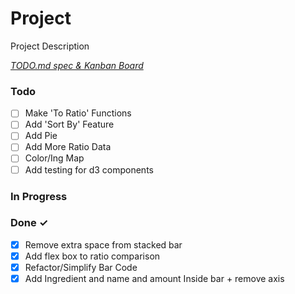 # Project

Project Description

<em>[TODO.md spec & Kanban Board](https://bit.ly/3fCwKfM)</em>

### Todo

- [ ] Make 'To Ratio' Functions
- [ ] Add 'Sort By' Feature
- [ ] Add Pie
- [ ] Add More Ratio Data
- [ ] Color/Ing Map
- [ ] Add testing for d3 components

### In Progress

### Done ✓

- [x] Remove extra space from stacked bar
- [x] Add flex box to ratio comparison
- [x] Refactor/Simplify Bar Code
- [x] Add Ingredient and name and amount Inside bar + remove axis
